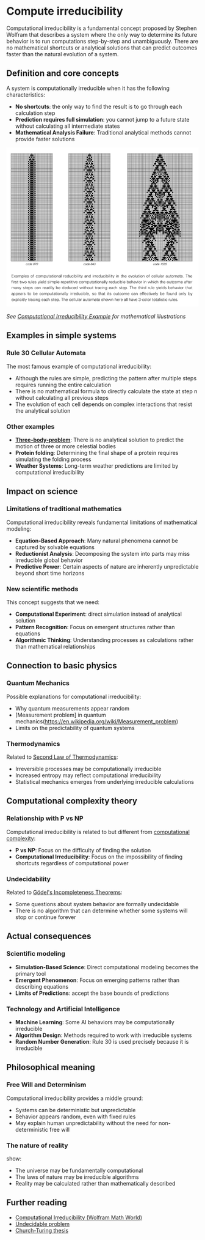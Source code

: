 # Compute irreducibility

Computational irreducibility is a fundamental concept proposed by Stephen Wolfram that describes a system where the only way to determine its future behavior is to run computations step-by-step and unambiguously. There are no mathematical shortcuts or analytical solutions that can predict outcomes faster than the natural evolution of a system.

## Definition and core concepts

A system is computationally irreducible when it has the following characteristics:
- **No shortcuts**: the only way to find the result is to go through each calculation step
- **Prediction requires full simulation**: you cannot jump to a future state without calculating all intermediate states
- **Mathematical Analysis Failure**: Traditional analytical methods cannot provide faster solutions

![alt text](../../images/computational-irreducibility/image.png)

*See [Computational Irreducibility Example](https://mathworld.wolfram.com/ComputationalIrreducibility.html) for mathematical illustrations*

## Examples in simple systems

### Rule 30 Cellular Automata
The most famous example of computational irreducibility:
- Although the rules are simple, predicting the pattern after multiple steps requires running the entire calculation
- There is no mathematical formula to directly calculate the state at step n without calculating all previous steps
- The evolution of each cell depends on complex interactions that resist the analytical solution

### Other examples
- **[Three-body-problem](annotation:three-body-problem)**: There is no analytical solution to predict the motion of three or more celestial bodies
- **Protein folding**: Determining the final shape of a protein requires simulating the folding process
- **Weather Systems**: Long-term weather predictions are limited by computational irreducibility

## Impact on science

### Limitations of traditional mathematics
Computational irreducibility reveals fundamental limitations of mathematical modeling:
- **Equation-Based Approach**: Many natural phenomena cannot be captured by solvable equations
- **Reductionist Analysis**: Decomposing the system into parts may miss irreducible global behavior
- **Predictive Power**: Certain aspects of nature are inherently unpredictable beyond short time horizons

### New scientific methods
This concept suggests that we need:
- **Computational Experiment**: direct simulation instead of analytical solution
- **Pattern Recognition**: Focus on emergent structures rather than equations
- **Algorithmic Thinking**: Understanding processes as calculations rather than mathematical relationships

## Connection to basic physics

### Quantum Mechanics
Possible explanations for computational irreducibility:
- Why quantum measurements appear random
- [Measurement problem] in quantum mechanics(https://en.wikipedia.org/wiki/Measurement_problem)
- Limits on the predictability of quantum systems

### Thermodynamics
Related to [Second Law of Thermodynamics](https://en.wikipedia.org/wiki/Second_law_of_thermodynamics):
- Irreversible processes may be computationally irreducible
- Increased entropy may reflect computational irreducibility
- Statistical mechanics emerges from underlying irreducible calculations

## Computational complexity theory

### Relationship with P vs NP
Computational irreducibility is related to but different from [computational complexity](https://en.wikipedia.org/wiki/Computational_complexity_theory):
- **P vs NP**: Focus on the difficulty of finding the solution
- **Computational Irreducibility**: Focus on the impossibility of finding shortcuts regardless of computational power

### Undecidability
Related to [Gödel's Incompleteness Theorems](https://en.wikipedia.org/wiki/G%C3%B6del%27s_incompleteness_theorems):
- Some questions about system behavior are formally undecidable
- There is no algorithm that can determine whether some systems will stop or continue forever

## Actual consequences

### Scientific modeling
- **Simulation-Based Science**: Direct computational modeling becomes the primary tool
- **Emergent Phenomenon**: Focus on emerging patterns rather than describing equations
- **Limits of Predictions**: accept the base bounds of predictions

### Technology and Artificial Intelligence
- **Machine Learning**: Some AI behaviors may be computationally irreducible
- **Algorithm Design**: Methods required to work with irreducible systems
- **Random Number Generation**: Rule 30 is used precisely because it is irreducible

## Philosophical meaning

### Free Will and Determinism
Computational irreducibility provides a middle ground:
- Systems can be deterministic but unpredictable
- Behavior appears random, even with fixed rules
- May explain human unpredictability without the need for non-deterministic free will

### The nature of reality
show:
- The universe may be fundamentally computational
- The laws of nature may be irreducible algorithms
- Reality may be calculated rather than mathematically described

## Further reading

- [Computational Irreducibility (Wolfram Math World)](https://mathworld.wolfram.com/ComputationalIrreducibility.html)
- [Undecidable problem](https://en.wikipedia.org/wiki/Undecidable_problem)
- [Church-Turing thesis](https://en.wikipedia.org/wiki/Church%E2%80%93Turing_thesis)